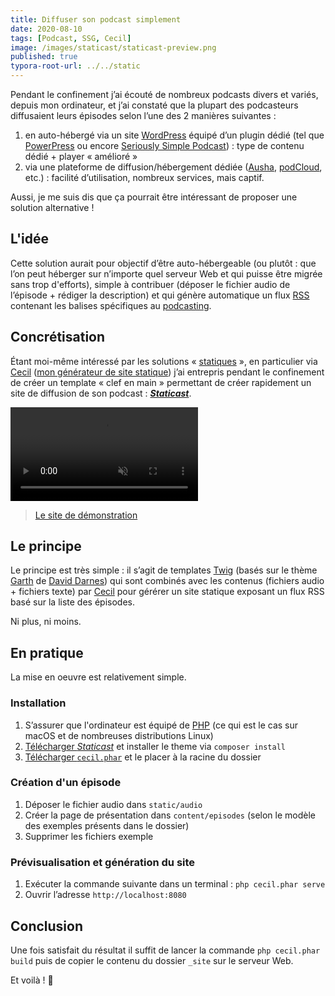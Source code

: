 ```yaml
---
title: Diffuser son podcast simplement
date: 2020-08-10
tags: [Podcast, SSG, Cecil]
image: /images/staticast/staticast-preview.png
published: true
typora-root-url: ../../static
---
```


Pendant le confinement j’ai écouté de nombreux podcasts divers et variés, depuis mon ordinateur, et j’ai constaté que la plupart des podcasteurs diffusaient leurs épisodes selon l’une des 2 manières suivantes :

1. en auto-hébergé via un site [WordPress](https://fr.wordpress.com) équipé d’un plugin dédié (tel que [PowerPress](https://wordpress.org/plugins/powerpress/) ou encore [Seriously Simple Podcast](https://wordpress.org/plugins/seriously-simple-podcasting/)) : type de contenu dédié + player « amélioré »
2. via une plateforme de diffusion/hébergement dédiée ([Ausha](https://fr.ausha.co), [podCloud](https://podcloud.fr/pricing), etc.) : facilité d’utilisation, nombreux services, mais captif.

Aussi, je me suis dis que ça pourrait être intéressant de proposer une solution alternative !
<!-- break -->

## L'idée

Cette solution aurait pour objectif d’être auto-hébergeable (ou plutôt : que l’on peut héberger sur n’importe quel serveur Web et qui puisse être migrée sans trop d'efforts), simple à contribuer (déposer le fichier audio de l’épisode + rédiger la description) et qui génère automatique un flux [RSS](https://fr.m.wikipedia.org/wiki/RSS) contenant les balises spécifiques au [podcasting](https://fr.m.wikipedia.org/wiki/Podcasting).

## Concrétisation

Étant moi-même intéressé par les solutions « [statiques](https://arnaudligny.fr/talks/le-statique-c-est-fantastique/) », en particulier via [Cecil](https://arnaudligny.fr/tags/cecil/) ([mon générateur de site statique](https://arnaudligny.fr/blog/cecil-mon-generateur-de-site-statique/)) j’ai entrepris pendant le confinement de créer un template « clef en main » permettant de créer rapidement un site de diffusion de son podcast : [***Staticast***](https://github.com/Cecilapp/staticast).

<video autoplay loop muted>
  <source src="/images/staticast/staticast-demo.mp4" type="video/mp4">
</video>

> [Le site de démonstration](https://staticast.netlify.app)

## Le principe

Le principe est très simple : il s’agit de templates [Twig](https://twig.symfony.com/) (basés sur le thème [Garth](https://github.com/daviddarnes/garth) de [David Darnes](https://darn.es/)) qui sont combinés avec les contenus (fichiers audio + fichiers texte) par [Cecil](https://cecil.app) pour gérérer un site statique exposant un flux RSS basé sur la liste des épisodes.

Ni plus, ni moins.

## En pratique

La mise en oeuvre est relativement simple.

### Installation

1. S’assurer que l'ordinateur est équipé de [PHP](https://php.net) (ce qui est le cas sur macOS et de nombreuses distributions Linux) 
2. [Télécharger *Staticast*](https://github.com/Cecilapp/staticast/archive/master.zip) et installer le theme via `composer install`
3. [Télécharger `cecil.phar`](https://github.com/Cecilapp/Cecil/releases/latest/download/cecil.phar) et le placer à la racine du dossier

### Création d'un épisode

1. Déposer le fichier audio dans `static/audio`
2. Créer la page de présentation dans `content/episodes` (selon le modèle des exemples présents dans le dossier)
3. Supprimer les fichiers exemple

### Prévisualisation et génération du site

1. Exécuter la commande suivante dans un terminal : `php cecil.phar serve`
2. Ouvrir l’adresse `http://localhost:8080`

## Conclusion

Une fois satisfait du résultat il suffit de lancer la commande `php cecil.phar build` puis de copier le contenu du dossier `_site` sur le serveur Web.

Et voilà ! 🍾
